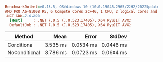``` ini

BenchmarkDotNet=v0.13.5, OS=Windows 10 (10.0.19045.2965/22H2/2022Update)
AMD PRO A6-8500B R5, 6 Compute Cores 2C+4G, 1 CPU, 2 logical cores and 1 physical core
.NET SDK=7.0.203
  [Host]     : .NET 7.0.5 (7.0.523.17405), X64 RyuJIT AVX2
  DefaultJob : .NET 7.0.5 (7.0.523.17405), X64 RyuJIT AVX2


```
|        Method |     Mean |     Error |    StdDev |
|-------------- |---------:|----------:|----------:|
|   Conditional | 3.535 ms | 0.0534 ms | 0.0446 ms |
| NoConditional | 3.786 ms | 0.0723 ms | 0.0604 ms |
